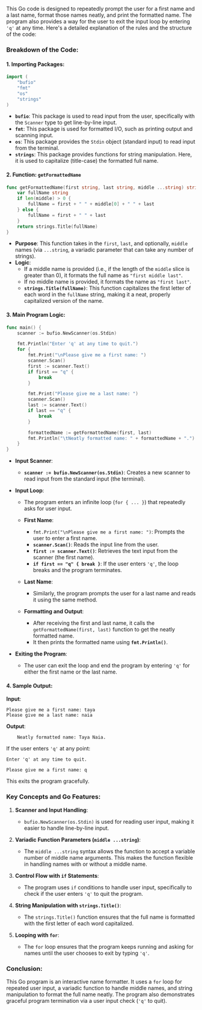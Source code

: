 This Go code is designed to repeatedly prompt the user for a first name and a last name, format those names neatly, and print the formatted name. The program also provides a way for the user to exit the input loop by entering `'q'` at any time. Here's a detailed explanation of the rules and the structure of the code:

### Breakdown of the Code:

#### 1. **Importing Packages:**
```go
import (
	"bufio"
	"fmt"
	"os"
	"strings"
)
```
- **`bufio`**: This package is used to read input from the user, specifically with the `Scanner` type to get line-by-line input.
- **`fmt`**: This package is used for formatted I/O, such as printing output and scanning input.
- **`os`**: This package provides the `Stdin` object (standard input) to read input from the terminal.
- **`strings`**: This package provides functions for string manipulation. Here, it is used to capitalize (title-case) the formatted full name.

#### 2. **Function: `getFormattedName`**
```go
func getFormattedName(first string, last string, middle ...string) string {
	var fullName string
	if len(middle) > 0 {
		fullName = first + " " + middle[0] + " " + last
	} else {
		fullName = first + " " + last
	}
	return strings.Title(fullName)
}
```
- **Purpose**: This function takes in the `first`, `last`, and optionally, `middle` names (via `...string`, a variadic parameter that can take any number of strings).
- **Logic**:
  - If a middle name is provided (i.e., if the length of the `middle` slice is greater than 0), it formats the full name as `"first middle last"`.
  - If no middle name is provided, it formats the name as `"first last"`.
  - **`strings.Title(fullName)`**: This function capitalizes the first letter of each word in the `fullName` string, making it a neat, properly capitalized version of the name.

#### 3. **Main Program Logic:**
```go
func main() {
	scanner := bufio.NewScanner(os.Stdin)

	fmt.Println("Enter 'q' at any time to quit.")
	for {
		fmt.Print("\nPlease give me a first name: ")
		scanner.Scan()
		first := scanner.Text()
		if first == "q" {
			break
		}

		fmt.Print("Please give me a last name: ")
		scanner.Scan()
		last := scanner.Text()
		if last == "q" {
			break
		}

		formattedName := getFormattedName(first, last)
		fmt.Println("\tNeatly formatted name: " + formattedName + ".")
	}
}
```
- **Input Scanner**: 
  - **`scanner := bufio.NewScanner(os.Stdin)`**: Creates a new scanner to read input from the standard input (the terminal).
  
- **Input Loop**: 
  - The program enters an infinite loop (`for { ... }`) that repeatedly asks for user input.
  
  - **First Name**:
    - `fmt.Print("\nPlease give me a first name: ")`: Prompts the user to enter a first name.
    - **`scanner.Scan()`**: Reads the input line from the user.
    - **`first := scanner.Text()`**: Retrieves the text input from the scanner (the first name).
    - **`if first == "q" { break }`**: If the user enters `'q'`, the loop breaks and the program terminates.

  - **Last Name**:
    - Similarly, the program prompts the user for a last name and reads it using the same method.

  - **Formatting and Output**:
    - After receiving the first and last name, it calls the `getFormattedName(first, last)` function to get the neatly formatted name.
    - It then prints the formatted name using **`fmt.Println()`**.

- **Exiting the Program**:
  - The user can exit the loop and end the program by entering `'q'` for either the first name or the last name.

#### 4. **Sample Output**:

**Input**:
```
Please give me a first name: taya
Please give me a last name: naia
```

**Output**:
```
	Neatly formatted name: Taya Naia.
```

If the user enters `'q'` at any point:
```
Enter 'q' at any time to quit.

Please give me a first name: q
```

This exits the program gracefully.

### Key Concepts and Go Features:

1. **Scanner and Input Handling**:
   - `bufio.NewScanner(os.Stdin)` is used for reading user input, making it easier to handle line-by-line input.
   
2. **Variadic Function Parameters (`middle ...string`)**:
   - The `middle ...string` syntax allows the function to accept a variable number of middle name arguments. This makes the function flexible in handling names with or without a middle name.
   
3. **Control Flow with `if` Statements**:
   - The program uses `if` conditions to handle user input, specifically to check if the user enters `'q'` to quit the program.

4. **String Manipulation with `strings.Title()`**:
   - The `strings.Title()` function ensures that the full name is formatted with the first letter of each word capitalized.

5. **Looping with `for`**:
   - The `for` loop ensures that the program keeps running and asking for names until the user chooses to exit by typing `'q'`.

### Conclusion:
This Go program is an interactive name formatter. It uses a `for` loop for repeated user input, a variadic function to handle middle names, and string manipulation to format the full name neatly. The program also demonstrates graceful program termination via a user input check (`'q'` to quit).